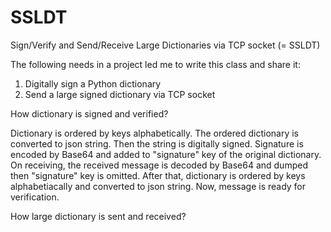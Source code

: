 # SSLDT
Sign/Verify and Send/Receive Large Dictionaries via TCP socket (= SSLDT)

The following needs in a project led me to write this class and share it:
1) Digitally sign a Python dictionary
2) Send a large signed dictionary via TCP socket

How dictionary is signed and verified? 

Dictionary is ordered by keys alphabetically. The ordered dictionary is converted to json string. Then the string is digitally signed. Signature is encoded by Base64 and added to "signature" key of the original dictionary.
On receiving, the received message is decoded by Base64 and dumped then "signature" key is omitted. After that, dictionary is ordered by keys alphabetiacally and converted to json string. Now, message is ready for verification.

How large dictionary is sent and received?
